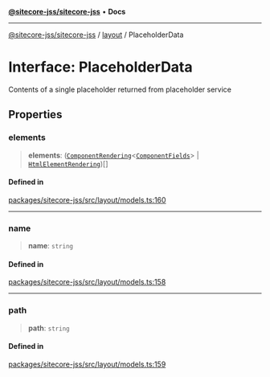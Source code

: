 [**@sitecore-jss/sitecore-jss**](../../README.md) • **Docs**

***

[@sitecore-jss/sitecore-jss](../../README.md) / [layout](../README.md) / PlaceholderData

# Interface: PlaceholderData

Contents of a single placeholder returned from placeholder service

## Properties

### elements

> **elements**: ([`ComponentRendering`](ComponentRendering.md)\<[`ComponentFields`](ComponentFields.md)\> \| [`HtmlElementRendering`](HtmlElementRendering.md))[]

#### Defined in

[packages/sitecore-jss/src/layout/models.ts:160](https://github.com/Sitecore/jss/blob/d00fef6718046b8c406769a72405039bc95ed947/packages/sitecore-jss/src/layout/models.ts#L160)

***

### name

> **name**: `string`

#### Defined in

[packages/sitecore-jss/src/layout/models.ts:158](https://github.com/Sitecore/jss/blob/d00fef6718046b8c406769a72405039bc95ed947/packages/sitecore-jss/src/layout/models.ts#L158)

***

### path

> **path**: `string`

#### Defined in

[packages/sitecore-jss/src/layout/models.ts:159](https://github.com/Sitecore/jss/blob/d00fef6718046b8c406769a72405039bc95ed947/packages/sitecore-jss/src/layout/models.ts#L159)

